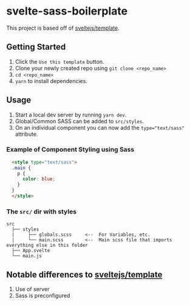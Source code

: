 # svelte-sass-boilerplate
This project is based off of [sveltejs/template](https://github.com/sveltejs/template).

## Getting Started

1. Click the `Use this template` button.
2. Clone your newly created repo using `git clone <repo_name>`
3. `cd <repo_name>`
4. `yarn` to install dependencies.

## Usage

1. Start a local dev server by running `yarn dev`.
2. Global/Common SASS can be added to `src/styles`.
3. On an individual component you can now add the `type="text/sass"` attribute.

### Example of Component Styling using Sass

```html
  <style type="text/sass">
  .main {
    p {
      color: blue;
    }
  }
  </style>
```

### The `src/` dir with styles

```
src
  ├── styles
  |     ├── globals.scss     <--  For Variables, etc.
  |     └── main.scss        <--  Main scss file that imports everything else in this folder
  ├── App.svelte
  └── main.js
```


## Notable differences to [sveltejs/template](https://github.com/sveltejs/template)

1. Use of server
2. Sass is preconfigured
